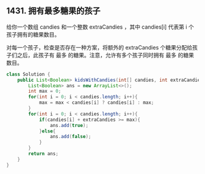 ## 1431. 拥有最多糖果的孩子
给你一个数组 candies 和一个整数 extraCandies ，其中 candies[i] 代表第 i 个孩子拥有的糖果数目。

对每一个孩子，检查是否存在一种方案，将额外的 extraCandies 个糖果分配给孩子们之后，此孩子有 最多 的糖果。注意，允许有多个孩子同时拥有 最多 的糖果数目。

```java
class Solution {
    public List<Boolean> kidsWithCandies(int[] candies, int extraCandies) {
        List<Boolean> ans = new ArrayList<>();
        int max = 0;
        for(int i = 0; i < candies.length; i++){
            max = max < candies[i] ? candies[i] : max;
        }
        for(int i = 0; i < candies.length; i++){
            if(candies[i] + extraCandies >= max){
                ans.add(true);
            }else{
                ans.add(false);
            }
        }
        return ans;
    }
}
```
